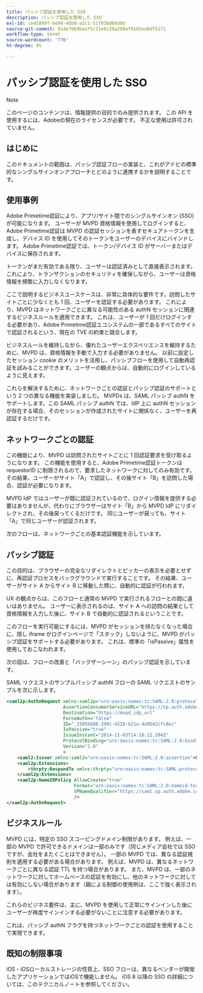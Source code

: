 ```yaml
---
title: パッシブ認証を使用した SSO
description: パッシブ認証を使用した SSO
exl-id: ce45899f-6e94-4bb0-a2c1-51f03bd66d8d
source-git-commit: 914ef0b9baaf5c51e6c26a280af9102ea0df5271
workflow-type: tm+mt
source-wordcount: '776'
ht-degree: 0%

---
```


# パッシブ認証を使用した SSO

>[!NOTE]
>
>このページのコンテンツは、情報提供の目的でのみ提供されます。 この API を使用するには、Adobeの現在のライセンスが必要です。 不正な使用は許可されていません。


## はじめに

このドキュメントの範囲は、パッシブ認証フローの実装と、これがアドビの標準的なシングルサインオンアプローチとどのように連携するかを説明することです。

## 使用事例

Adobe Primetime認証により、アプリ/サイト間でのシングルサインオン (SSO) が可能になります。 ユーザーが MVPD 資格情報を使用してログインすると、Adobe Primetime認証は MVPD の認証セッションを表すセキュアトークンを生成し、デバイス ID を使用してそのトークンをユーザーのデバイスにバインドします。 Adobe Primetime認証では、トークン/デバイス ID がサーバーまたはデバイスに保存されます。

トークンがまだ有効である限り、ユーザーは認証済みとして直接表示されます。 これにより、トランザクションのセキュリティを確保しながら、ユーザーは資格情報を頻繁に入力しなくなります。



ここで説明するビジネスユースケースは、非常に具体的な要件です。訪問したサイトごとに少なくとも 1 回、ユーザーを認証する必要があります。 これにより、MVPD はネットワークごとに異なる可能性のある authN セッションに関連するビジネスルールを適用できます。 これは、ユーザーが 1 回だけログインする必要があり、Adobe Primetime認証エコシステムの一部であるすべてのサイトで認証されるという、現在の TVE の約束と競合します。



ビジネスルールを維持しながら、優れたユーザーエクスペリエンスを維持するために、MVPD は、資格情報を手動で入力する必要がありません。 以前に設定したセッション cookie のメリットを活用し、パッシブフローを使用して自動再認証を試みることができます。ユーザーの観点からは、自動的にログインしているように見えます。



これらを解決するために、ネットワークごとの認証とパッシブ認証のサポートという 2 つの異なる機能を実装しました。 MVPDs は、SAML パッシブ authN をサポートします。この SAML パッシブ authN では、IdP 上に authN セッションが存在する場合、そのセッションが作成されたサイトに関係なく、ユーザーを再認証するだけです。



## ネットワークごとの認証

この機能により、MVPD は訪問されたサイトごとに 1 回認証要求を受け取るようになります。 この機能を使用すると、Adobe Primetime認証トークンは requestorID に制限されるので、要求したネットワークに対してのみ有効です。 その結果、ユーザーがサイト「A」で認証し、その後サイト「B」を訪問した場合、認証が必要になります。



MVPD IdP ではユーザーが既に認証されているので、ログイン情報を提供する必要はありませんが、代わりにブラウザーはサイト「B」から MVPD IdP にリダイレクトされ、その後戻ってくるだけです。 同じユーザーが戻っても、サイト「A」で同じユーザーが認証されます。



次のフローは、ネットワークごとの基本認証機能を示しています。





## パッシブ認証

この目的は、ブラウザーの完全なリダイレクトとピッカーの表示を必要とせずに、再認証プロセスをバックグラウンドで実行することです。 その結果、ユーザーがサイト A からサイト B に移動した際に、自動的に認証が行われます。



UX の観点からは、このフローと通常の MVPD で実行されるフローとの間に違いはありません。 ユーザーに表示されるのは、サイト A への訪問の結果として資格情報を入力した後に、サイト B で自動的に認証されるということです。



このフローを実行可能にするには、MVPD がセッションを持たなくなった場合に、隠し iframe がログインページで「スタック」しないように、MVPD がパッシブ認証をサポートする必要があります。 これは、標準の「isPassive」属性を使用しておこなわれます。



次の図は、フローの改善と「バックザーシーン」のパッシブ認証を示しています。





SAML リクエストのサンプルパッシブ authN フローの SAML リクエストのサンプルを次に示します。


```xml
<saml2p:AuthnRequest xmlns:saml2p="urn:oasis:names:tc:SAML:2.0:protocol"
                     AssertionConsumerServiceURL="https://sp.auth.adobe.com/sp/saml/SAMLAssertionConsumer"
                     Destination="https://mvpd_idp_url"
                     ForceAuthn="false"
                     ID="_15056686-399c-4528-b21a-4a9542cfc8ec"
                     IsPassive="true"
                     IssueInstant="2014-11-03T14:18:12.394Z"
                     ProtocolBinding="urn:oasis:names:tc:SAML:2.0:bindings:HTTP-POST"
                     Version="2.0"
                     >
    <saml2:Issuer xmlns:saml2="urn:oasis:names:tc:SAML:2.0:assertion">https://saml.sp.auth.adobe.com </saml2:Issuer>
    <saml2p:Extensions>
        <thrpty:RespondTo xmlns:thrpty="urn:oasis:names:tc:SAML:protocol:ext:third-party">https://saml.sp.auth.adobe.com</thrpty:RespondTo>
    </saml2p:Extensions>
    <saml2p:NameIDPolicy AllowCreate="true"
                         Format="urn:oasis:names:tc:SAML:2.0:nameid-format:transient"
                         SPNameQualifier="https://saml.sp.auth.adobe.com"
                         />
</saml2p:AuthnRequest>
```

## ビジネスルール

MVPD には、特定の SSO スコーピングドメイン制限があります。 例えば、一部の MVPD で許可できるドメインは一部のみです（同じメディア会社では SSO ですが、会社をまたぐことはできません）。
一部の MVPD では、異なる認証規則を適用する必要がある場合があります。 例えば、MVPD は、異なるネットワークごとに異なる認証 TTL を持つ場合があります。 また、MVPD は、一部のネットワークに対してホームベースの認証を有効にし、他のネットワークに対しては有効にしない場合があります（親による制御の使用例は、ここで強く表示されます）。


これらのビジネス要件は、主に、MVPD を使用して正常にサインインした後にユーザーが再度サインインする必要がないことに注意する必要があります。

これは、パッシブ authN フラグを持つネットワークごとの認証を使用することで実現できます。



## 既知の制限事項

iOS - iOSローカルストレージの性質上、SSO フローは、異なるベンダーが開発したアプリケーションではiOSで機能しません。 iOS 8 以降の SSO の詳細については、このテクニカルノートを参照してください。


<!--
>[!RELATEDINFORMATION]
>* Single Sign-On on iOS
>* SSO on iOS when using the Primetime authentication Access Enabler
-->
